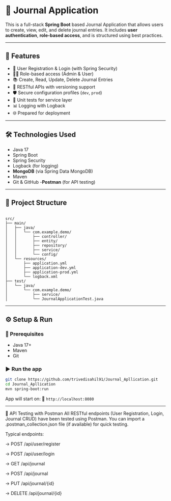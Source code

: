 # 📝 Journal Application

This is a full-stack **Spring Boot** based Journal Application that allows users to create, view, edit, and delete journal entries. It includes **user authentication**, **role-based access**, and is structured using best practices.

---

## 🚀 Features

- 🔐 User Registration & Login (with Spring Security)
- 🧑‍💼 Role-based access (Admin & User)
- 📚 Create, Read, Update, Delete Journal Entries
- 📁 RESTful APIs with versioning support
- 🛡️ Secure configuration profiles (`dev`, `prod`)
- 🧪 Unit tests for service layer
- 📊 Logging with Logback
- 🌐 Prepared for deployment

---

## 🛠️ Technologies Used

- Java 17
- Spring Boot
- Spring Security
- Logback (for logging)
- **MongoDB** (via Spring Data MongoDB)
- Maven
- Git & GitHub
-**Postman** (for API testing)

---

## 📁 Project Structure

```

src/
├── main/
│   ├── java/
│   │   └── com.example.demo/
│   │       ├── controller/
│   │       ├── entity/
│   │       ├── repository/
│   │       ├── service/
│   │       └── config/
│   └── resources/
│       ├── application.yml
│       ├── application-dev.yml
│       ├── application-prod.yml
│       └── logback.xml
├── test/
│   └── java/
│       └── com.example.demo/
│           ├── service/
│           └── JournalApplicationTest.java

````

---

## ⚙️ Setup & Run

### 🔧 Prerequisites
- Java 17+
- Maven
- Git

### ▶️ Run the app
```bash
git clone https://github.com/trivedisahil91/Journal_Apllication.git
cd Journal_Apllication
mvn spring-boot:run
````

App will start on:
📍 `http://localhost:8080`

---


🧪 API Testing with Postman
All RESTful endpoints (User Registration, Login, Journal CRUD) have been tested using Postman.
You can import a .postman_collection.json file (if available) for quick testing.

Typical endpoints:

  -> POST /api/user/register

  -> POST /api/user/login

  -> GET /api/journal

  -> POST /api/journal

  -> PUT /api/journal/{id}

  -> DELETE /api/journal/{id}
